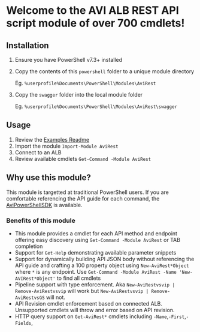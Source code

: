 # Welcome to the AVI ALB REST API script module of over 700 cmdlets!

## Installation
1) Ensure you have PowerShell v7.3+ installed
2) Copy the contents of this `powershell` folder to a unique module directory

    Eg. `%userprofile%Documents\PowerShell\Modules\AviRest`
3) Copy the `swagger` folder into the local module folder

    Eg. `%userprofile%Documents\PowerShell\Modules\AviRest\swagger`

## Usage
1) Review the [Examples Readme](Examples/README.MD)
2) Import the module `Import-Module AviRest`
3) Connect to an ALB
4) Review available cmdlets `Get-Command -Module AviRest`

## Why use this module?
This module is targetted at traditional PowerShell users.  If you are comfortable referencing the API guide for each command, the [AviPowerShellSDK](https://github.com/avinetworks/devops/tree/master/powershell) is available.

### Benefits of this module
 - This module provides a cmdlet for each API method and endpoint offering easy discovery using `Get-Command -Module AviRest` or TAB completion
 - Support for `Get-Help` demonstrating available parameter snippets
 - Support for dynamically building API JSON body without referencing the API guide and crafting a 100 property object using `New-AviRest*Object` where `*` is any endpoint. Use `Get-Command -Module AviRest -Name 'New-AVIRest*Object'` to find all cmdlets
 - Pipeline support with type enforcement. Aka `New-AviRestvsvip | Remove-AviRestvsvip` will work but `New-AviRestvsvip | Remove-AviRestvsGS` will not.
 - API Revision cmdlet enforcement based on connected ALB. Unsupported cmdlets will throw and error based on API revision.
 - HTTP query support on `Get-AviRest*` cmdlets including `-Name`,`-First`,`-Fields`,

